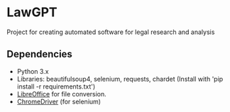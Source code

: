 # LawGPT
Project for creating automated software for legal research and analysis


## Dependencies
- Python 3.x
- Libraries: beautifulsoup4, selenium, requests, chardet (Install with 'pip install -r requirements.txt')
- [LibreOffice](https://www.libreoffice.org/download/download/) for file conversion.
- [ChromeDriver](https://sites.google.com/chromium.org/driver/) (for selenium)